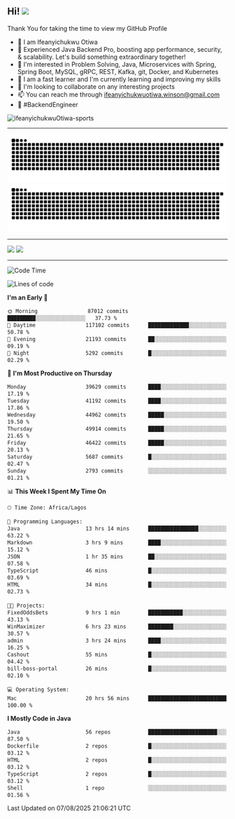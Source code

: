 <!-- BLOG-POST-LIST:START --><!-- BLOG-POST-LIST:END -->

## Hi! <img src="https://media.giphy.com/media/hvRJCLFzcasrR4ia7z/giphy.gif" width="4%"> 

Thank You for taking the time to view my GitHub Profile

- 👋 I am Ifeanyichukwu Otiwa
- 🚀 Experienced Java Backend Pro, boosting app performance, security, & scalability. Let's build something extraordinary together!
- 👀 I'm interested in Problem Solving, Java, Microservices with Spring, Spring Boot, MySQL, gRPC, REST, Kafka, git, Docker, and Kubernetes
- 🌱 I am a fast learner and I'm currently learning and improving my skills
- 💞️ I'm looking to collaborate on any interesting projects
- 📫 You can reach me through ifeanyichukwuotiwa.winson@gmail.com
- 🚀 #BackendEngineer

<p align="left" marginTop="10px"> <img src="https://komarev.com/ghpvc/?username=ifeanyichukwuOtiwa-sports&label=Profile%20views&color=0e75b6&style=for-the-badge" alt="ifeanyichukwuOtiwa-sports" /> </p>

***

<!--🐍📈SNAKEGRAPH / 🌐WEBSITE: https://github.com/Platane/snk -->
![github contribution grid snake animation](https://raw.githubusercontent.com/ifeanyichukwuOtiwa-sports/ifeanyichukwuOtiwa-sports/output/github-contribution-grid-snake-dark.svg#gh-dark-mode-only)![github contribution grid snake animation](https://raw.githubusercontent.com/ifeanyichukwuOtiwa-sports/ifeanyichukwuOtiwa-sports/output/github-contribution-grid-snake.svg#gh-light-mode-only)

***

<p float="left">
  <img float="left" src="https://github-readme-stats.vercel.app/api?username=ifeanyichukwuOtiwa-sports&count_private=true&include_all_commits=true&theme=react&show_icons=true" />
  <img float="right" src="https://github-readme-stats.vercel.app/api/top-langs/?username=ifeanyichukwuOtiwa-sports&layout=compact&show_icons=true&theme=react" /> 
</p>

***



<!--START_SECTION:waka-->
![Code Time](http://img.shields.io/badge/Code%20Time-4%2C050%20hrs%2058%20mins-blue)

![Lines of code](https://img.shields.io/badge/From%20Hello%20World%20I%27ve%20Written-63.0%20million%20lines%20of%20code-blue)

**I'm an Early 🐤** 

```text
🌞 Morning                87012 commits       █████████░░░░░░░░░░░░░░░░   37.73 % 
🌆 Daytime                117102 commits      █████████████░░░░░░░░░░░░   50.78 % 
🌃 Evening                21193 commits       ██░░░░░░░░░░░░░░░░░░░░░░░   09.19 % 
🌙 Night                  5292 commits        █░░░░░░░░░░░░░░░░░░░░░░░░   02.29 % 
```
📅 **I'm Most Productive on Thursday** 

```text
Monday                   39629 commits       ████░░░░░░░░░░░░░░░░░░░░░   17.19 % 
Tuesday                  41192 commits       ████░░░░░░░░░░░░░░░░░░░░░   17.86 % 
Wednesday                44962 commits       █████░░░░░░░░░░░░░░░░░░░░   19.50 % 
Thursday                 49914 commits       █████░░░░░░░░░░░░░░░░░░░░   21.65 % 
Friday                   46422 commits       █████░░░░░░░░░░░░░░░░░░░░   20.13 % 
Saturday                 5687 commits        █░░░░░░░░░░░░░░░░░░░░░░░░   02.47 % 
Sunday                   2793 commits        ░░░░░░░░░░░░░░░░░░░░░░░░░   01.21 % 
```


📊 **This Week I Spent My Time On** 

```text
🕑︎ Time Zone: Africa/Lagos

💬 Programming Languages: 
Java                     13 hrs 14 mins      ████████████████░░░░░░░░░   63.22 % 
Markdown                 3 hrs 9 mins        ████░░░░░░░░░░░░░░░░░░░░░   15.12 % 
JSON                     1 hr 35 mins        ██░░░░░░░░░░░░░░░░░░░░░░░   07.58 % 
TypeScript               46 mins             █░░░░░░░░░░░░░░░░░░░░░░░░   03.69 % 
HTML                     34 mins             █░░░░░░░░░░░░░░░░░░░░░░░░   02.73 % 

🐱‍💻 Projects: 
FixedOddsBets            9 hrs 1 min         ███████████░░░░░░░░░░░░░░   43.13 % 
WinMaximizer             6 hrs 23 mins       ████████░░░░░░░░░░░░░░░░░   30.57 % 
admin                    3 hrs 24 mins       ████░░░░░░░░░░░░░░░░░░░░░   16.25 % 
Cashout                  55 mins             █░░░░░░░░░░░░░░░░░░░░░░░░   04.42 % 
bill-boss-portal         26 mins             █░░░░░░░░░░░░░░░░░░░░░░░░   02.10 % 

💻 Operating System: 
Mac                      20 hrs 56 mins      █████████████████████████   100.00 % 
```

**I Mostly Code in Java** 

```text
Java                     56 repos            ██████████████████████░░░   87.50 % 
Dockerfile               2 repos             █░░░░░░░░░░░░░░░░░░░░░░░░   03.12 % 
HTML                     2 repos             █░░░░░░░░░░░░░░░░░░░░░░░░   03.12 % 
TypeScript               2 repos             █░░░░░░░░░░░░░░░░░░░░░░░░   03.12 % 
Shell                    1 repo              ░░░░░░░░░░░░░░░░░░░░░░░░░   01.56 % 
```




 Last Updated on 07/08/2025 21:06:21 UTC
<!--END_SECTION:waka-->

<!--
<p align="center">
![trophy](https://github-profile-trophy.vercel.app/?username=ifeanyichukwuOtiwa-sports&theme=onedark) (https://github.com/ryo-ma/github-profile-trophy)
</p>
-->

<!---
ifeanyi-otiwa/ifeanyi-otiwa is a ✨ special ✨ repository because its `README.md` (this file) appears on your GitHub profile.
You can click the Preview link to take a look at your changes.
--->
